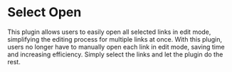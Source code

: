 # Select Open 
This plugin allows users to easily open all selected links in edit mode, simplifying the editing process for multiple links at once. With this plugin, users no longer have to manually open each link in edit mode, saving time and increasing efficiency. Simply select the links and let the plugin do the rest.

